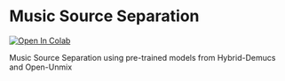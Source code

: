 # Music Source Separation

[![Open In Colab](https://colab.research.google.com/assets/colab-badge.svg)](https://colab.research.google.com/github/nuvita97/music-source-separation/blob/dl-model/pre-trained.ipynb)

Music Source Separation using pre-trained models from Hybrid-Demucs and Open-Unmix
